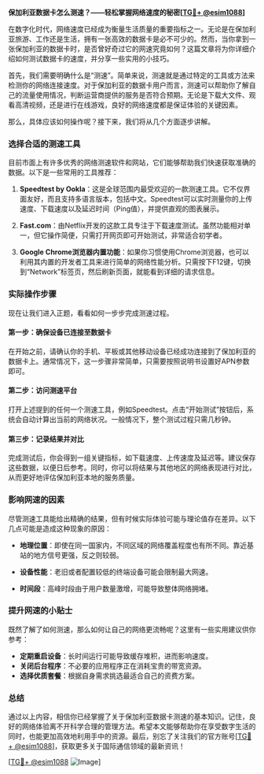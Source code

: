 **保加利亚数据卡怎么测速？——轻松掌握网络速度的秘密[[TG💪+ @esim1088](https://t.me/s/esim1088)]**

在数字化时代，网络速度已经成为衡量生活质量的重要指标之一。无论是在保加利亚旅游、工作还是生活，拥有一张高效的数据卡是必不可少的。然而，当你拿到一张保加利亚的数据卡时，是否曾好奇过它的网速究竟如何？这篇文章将为你详细介绍如何测试数据卡的速度，并分享一些实用的小技巧。

首先，我们需要明确什么是“测速”。简单来说，测速就是通过特定的工具或方法来检测你的网络连接速度。对于保加利亚的数据卡用户而言，测速可以帮助你了解自己的流量使用情况，判断运营商提供的服务是否符合预期。无论是下载大文件、观看高清视频，还是进行在线游戏，良好的网络速度都是保证体验的关键因素。

那么，具体应该如何操作呢？接下来，我们将从几个方面逐步讲解。

### **选择合适的测速工具**

目前市面上有许多优秀的网络测速软件和网站，它们能够帮助我们快速获取准确的数据。以下是一些常用的工具推荐：

1. **Speedtest by Ookla**：这是全球范围内最受欢迎的一款测速工具。它不仅界面友好，而且支持多语言版本，包括中文。Speedtest可以实时测量你的上传速度、下载速度以及延迟时间（Ping值），并提供直观的图表展示。
   
2. **Fast.com**：由Netflix开发的这款工具专注于下载速度测试。虽然功能相对单一，但它操作简便，只需打开网页即可开始测试，非常适合初学者。

3. **Google Chrome浏览器内置功能**：如果你习惯使用Chrome浏览器，也可以利用其内置的开发者工具来进行简单的网络性能分析。只需按下F12键，切换到“Network”标签页，然后刷新页面，就能看到详细的请求信息。

### **实际操作步骤**

现在让我们进入正题，看看如何一步步完成测速过程。

#### **第一步：确保设备已连接至数据卡**
在开始之前，请确认你的手机、平板或其他移动设备已经成功连接到了保加利亚的数据卡上。通常情况下，这一步骤非常简单，只需要按照说明书设置好APN参数即可。

#### **第二步：访问测速平台**
打开上述提到的任何一个测速工具，例如Speedtest。点击“开始测试”按钮后，系统会自动计算出当前的网络状况。一般情况下，整个测试过程只需几秒钟。

#### **第三步：记录结果并对比**
完成测试后，你会得到一组关键指标，如下载速度、上传速度及延迟等。建议保存这些数据，以便日后参考。同时，你可以将结果与其他地区的网络表现进行对比，从而更好地评估保加利亚本地的服务质量。

### **影响网速的因素**

尽管测速工具能给出精确的结果，但有时候实际体验可能与理论值存在差异。以下几点可能是造成这种现象的原因：

- **地理位置**：即使在同一国家内，不同区域的网络覆盖程度也有所不同。靠近基站的地方信号更强，反之则较弱。
  
- **设备性能**：老旧或者配置较低的终端设备可能会限制最大网速。
  
- **时间段**：高峰时段由于用户数量激增，可能导致整体网络拥堵。

### **提升网速的小贴士**

既然了解了如何测速，那么如何让自己的网络更流畅呢？这里有一些实用建议供你参考：

- **定期重启设备**：长时间运行可能导致缓存堆积，进而影响速度。
- **关闭后台程序**：不必要的应用程序正在消耗宝贵的带宽资源。
- **选择优质套餐**：根据自身需求挑选最适合自己的资费方案。

### **总结**

通过以上内容，相信你已经掌握了关于保加利亚数据卡测速的基本知识。记住，良好的网络体验离不开科学合理的管理方法。希望本文能够帮助你在享受数字生活的同时，也能更加高效地利用手中的资源。最后，别忘了关注我们的官方账号[[TG💪+ @esim1088](https://t.me/s/esim1088)]，获取更多关于国际通信领域的最新资讯！

[[TG💪+ @esim1088](https://t.me/s/esim1088) ![Image](https://i.postimg.cc/4NQfJmqS/Snipaste-2025-05-13-00-14-12.png)]